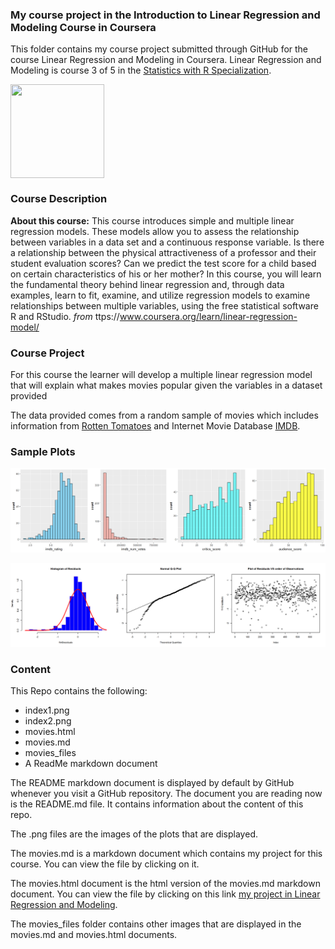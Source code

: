 ### My course project in the Introduction to Linear Regression and Modeling Course in Coursera

This folder contains my course project submitted through GitHub for the course Linear Regression and Modeling in Coursera.  Linear Regression and Modeling is course 3 of 5 in the [Statistics with R Specialization]("https://www.coursera.org/specializations/statistics").

[<img src="https://coursera-course-photos.s3.amazonaws.com/31/f472a0f4e511e5bd5a676c192d8462/modeling_and_linear_regression.png" width="150" height="150" align="center">](https://d3njjcbhbojbot.cloudfront.net/api/utilities/v1/imageproxy/)

### Course Description

**About this course:** This course introduces simple and multiple linear regression models. These models allow you to assess the relationship between variables in a data set and a continuous response variable. Is there a relationship between the physical attractiveness of a professor and their student evaluation scores? Can we predict the test score for a child based on certain characteristics of his or her mother? In this course, you will learn the fundamental theory behind linear regression and, through data examples, learn to fit, examine, and utilize regression models to examine relationships between multiple variables, using the free statistical software R and RStudio. *from* ttps://www.coursera.org/learn/linear-regression-model/

### Course Project

For this course the learner will develop a multiple linear regression model that will explain what makes movies popular given the variables in a dataset provided

The data provided comes from a random sample of movies which includes information from [Rotten Tomatoes]("http://www.rottentomatoes.com/") and  Internet Movie Database [IMDB]("http://www.imdb.com/").

### Sample Plots


![Movie Ratings](index1.png)

![Residuals](index2.png)

### Content 

This Repo contains the following:

- index1.png 
- index2.png
- movies.html 
- movies.md 
- movies_files
- A ReadMe markdown document


The README markdown document is displayed by default by GitHub whenever you visit a GitHub repository. The document you are reading now is the README.md file. It contains information about the content of this repo.

The .png files are the images of the plots that are displayed.

The movies.md is a markdown document which contains my project for this course. You can view the file by clicking on it.

The movies.html document is the html version of the movies.md markdown document. You can view the file by clicking on this link [my project in Linear Regression and Modeling](https://htmlpreview.github.io/?https://github.com/DocOfi/Statistics-with-R/Course5/movies.html).

The movies_files folder contains other images that are displayed in the movies.md and movies.html documents.

